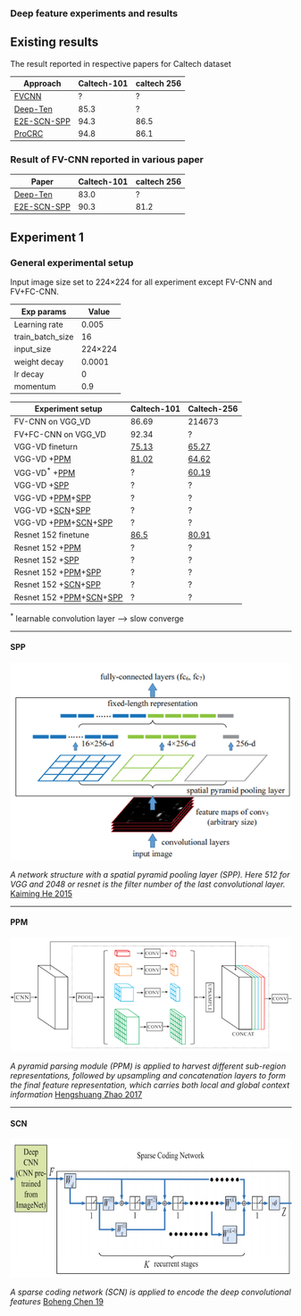 ### Deep feature experiments and results


## Existing results

The result reported in respective papers for Caltech dataset 

| Approach |Caltech-101 |caltech 256|
|--|--|--|
|[FVCNN](https://www.robots.ox.ac.uk/~vedaldi/assets/pubs/cimpoi15deep.pdf)  | ? |?
[Deep-Ten](http://openaccess.thecvf.com/content_cvpr_2017/papers/Zhang_Deep_TEN_Texture_CVPR_2017_paper.pdf)|85.3|?
[E2E-SCN-SPP](https://link.springer.com/content/pdf/10.1007%2Fs11063-018-9967-5.pdf)|94.3|86.5
[ProCRC](http://azadproject.ir/wp-content/uploads/2014/07/2015-A-Probabilistic-Collaborative-Representation-based-Approach-for-Pattern-Classification.pdf)|94.8|86.1


### Result of FV-CNN reported in various paper


Paper|Caltech-101 |caltech 256|
|--|--|--|
[Deep-Ten](http://openaccess.thecvf.com/content_cvpr_2017/papers/Zhang_Deep_TEN_Texture_CVPR_2017_paper.pdf)|83.0|?|
[E2E-SCN-SPP](https://link.springer.com/content/pdf/10.1007%2Fs11063-018-9967-5.pdf)|90.3|81.2|

## Experiment 1
### General experimental setup
Input image size set to 224&times;224 for all experiment except FV-CNN and FV+FC-CNN.

|Exp params|Value|
|--|--|
|Learning rate| 0.005
| train_batch_size | 16 |
|input_size|224&times;224|
|weight decay|0.0001|
|lr decay|0|
|momentum|0.9|


Experiment setup|Caltech-101|Caltech-256|
|--|--|--|
FV-CNN on VGG_VD|86.69|214673|
FV+FC-CNN on VGG_VD|92.34|?|
VGG-VD fineturn|[75.13](http://10.2.16.142/r1/ijdar/215776.html)|[65.27](http://10.2.16.142/r1/ijdar/216041.html)|
VGG-VD +[PPM](#ppm)|[81.02](http://10.2.16.142/r1/ijdar/216766.html)|[64.62](http://10.2.16.142/r1/ijdar/216686.html)|
VGG-VD<sup>*</sup> +[PPM](#ppm)|?|[60.19](http://10.2.16.142/r1/ijdar/216648.html)|
VGG-VD +[SPP](#spp) |?|?|
VGG-VD +[PPM](#ppm)+[SPP](#spp)|?|?|
VGG-VD +[SCN](#scn)+[SPP](#spp)|?|?|
VGG-VD +[PPM](#ppm)+[SCN](#scn)+[SPP](#spp)|?|?|
Resnet 152 finetune|[86.5](http://10.2.16.142/r1/ijdar/215833.html)|[80.91](http://10.2.16.142/r1/ijdar/215918.html)|
Resnet 152 +[PPM](#ppm)|?|?|
Resnet 152 +[SPP](#spp)|?|?|
Resnet 152 +[PPM](#ppm)+[SPP](#spp)|?|?|
Resnet 152 +[SCN](#scn)+[SPP](#spp)|?|?|
Resnet 152 +[PPM](#ppm)+[SCN](#scn)+[SPP](#spp)|?|?|


<sup>*</sup> learnable convolution layer --> slow converge
___
#### SPP
![SPP](pic1.png)


*A network structure with a spatial pyramid
pooling layer (SPP). Here 512 for VGG and 2048 or resnet is the filter number of the last convolutional layer.* [Kaiming He 2015](https://arxiv.org/pdf/1406.4729.pdf)
___
#### PPM
![SPP](pic2.png)


*A pyramid parsing module (PPM) is applied to harvest different sub-region representations, followed by upsampling and concatenation layers to form the final feature representation, which carries both local and global context information* [Hengshuang Zhao 2017](https://arxiv.org/pdf/1612.01105.pdf)


___
#### SCN
![SPP](pic3.png)


*A sparse coding network (SCN) is applied to encode the deep convolutional features* [Boheng Chen 19](https://link.springer.com/content/pdf/10.1007%2Fs11063-018-9967-5.pdf)
